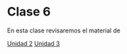 # Clase 6

En esta clase revisaremos el material de 

[Unidad 2](./Chapter_3/SIC_AI_Ch03_Unit02.ipynb)
[Unidad 3](./Chapter_3/SIC_AI_Ch03_Unit03.ipynb)